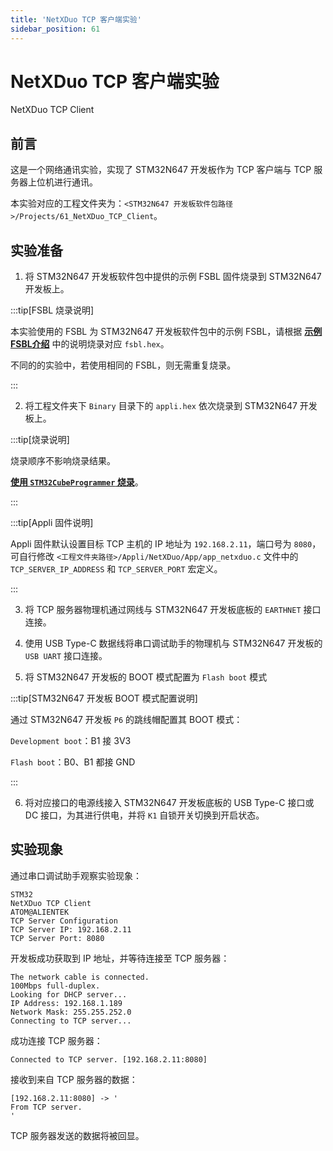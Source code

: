 ```yaml
---
title: 'NetXDuo TCP 客户端实验'
sidebar_position: 61
---
```


# NetXDuo TCP 客户端实验

NetXDuo TCP Client

## 前言

这是一个网络通讯实验，实现了 STM32N647 开发板作为 TCP 客户端与 TCP 服务器上位机进行通讯。

本实验对应的工程文件夹为：`<STM32N647 开发板软件包路径>/Projects/61_NetXDuo_TCP_Client`。

## 实验准备

1. 将 STM32N647 开发板软件包中提供的示例 FSBL 固件烧录到 STM32N647 开发板上。

:::tip[FSBL 烧录说明]

本实验使用的 FSBL 为 STM32N647 开发板软件包中的示例 FSBL，请根据 [**示例 FSBL介绍**](../start-guide/software-package/software-package.md#fsbl) 中的说明烧录对应 `fsbl.hex`。

不同的的实验中，若使用相同的 FSBL，则无需重复烧录。

:::

2. 将工程文件夹下 `Binary` 目录下的 `appli.hex` 依次烧录到 STM32N647 开发板上。

:::tip[烧录说明]

烧录顺序不影响烧录结果。

[**使用 `STM32CubeProgrammer` 烧录**](../start-guide/start-development/step-by-step.md#step-3-使用-stm32cubeprogrammer-烧录)。

:::

:::tip[Appli 固件说明]

Appli 固件默认设置目标 TCP 主机的 IP 地址为 `192.168.2.11`，端口号为 `8080`，可自行修改 `<工程文件夹路径>/Appli/NetXDuo/App/app_netxduo.c` 文件中的 `TCP_SERVER_IP_ADDRESS` 和 `TCP_SERVER_PORT` 宏定义。

:::

3. 将 TCP 服务器物理机通过网线与 STM32N647 开发板底板的 `EARTHNET` 接口连接。

4. 使用 USB Type-C 数据线将串口调试助手的物理机与 STM32N647 开发板的 `USB UART` 接口连接。

5. 将 STM32N647 开发板的 BOOT 模式配置为 `Flash boot` 模式

:::tip[STM32N647 开发板 BOOT 模式配置说明]

通过 STM32N647 开发板 `P6` 的跳线帽配置其 BOOT 模式：

`Development boot`：B1 接 3V3

`Flash boot`：B0、B1 都接 GND

:::

6. 将对应接口的电源线接入 STM32N647 开发板底板的 USB Type-C 接口或 DC 接口，为其进行供电，并将 `K1` 自锁开关切换到开启状态。

## 实验现象

通过串口调试助手观察实验现象：

```shell
STM32
NetXDuo TCP Client
ATOM@ALIENTEK
TCP Server Configuration
TCP Server IP: 192.168.2.11
TCP Server Port: 8080
```

开发板成功获取到 IP 地址，并等待连接至 TCP 服务器：

```shell
The network cable is connected.
100Mbps full-duplex.
Looking for DHCP server...
IP Address: 192.168.1.189
Network Mask: 255.255.252.0
Connecting to TCP server...
```

成功连接 TCP 服务器：

```shell
Connected to TCP server. [192.168.2.11:8080]
```

接收到来自 TCP 服务器的数据：

```shell
[192.168.2.11:8080] -> '
From TCP server.
'
```

TCP 服务器发送的数据将被回显。